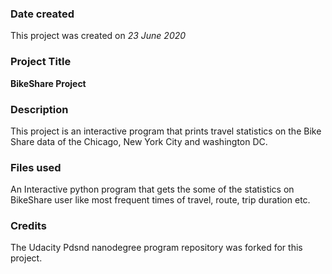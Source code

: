 ### Date created
This project was created on *23 June 2020*

### Project Title
**BikeShare Project**

### Description
This project is an interactive program that prints travel statistics on the Bike Share data of the Chicago, New York City and washington DC.   

### Files used
An Interactive python program that gets the some of the statistics on BikeShare user like most frequent times of travel, route, trip duration etc.

### Credits
The Udacity Pdsnd nanodegree program repository was forked for this project.
